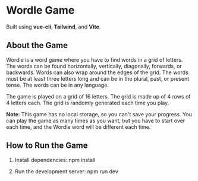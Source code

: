 # Wordle Game

Built using **vue-cli**, **Tailwind**, and **Vite**.

## About the Game

Wordle is a word game where you have to find words in a grid of letters. The words can be found horizontally, vertically, diagonally, forwards, or backwards. Words can also wrap around the edges of the grid. The words must be at least three letters long and can be in the plural, past, or present tense. The words can be in any language.

The game is played on a grid of 16 letters. The grid is made up of 4 rows of 4 letters each. The grid is randomly generated each time you play.

**Note**: This game has no local storage, so you can't save your progress. You can play the game as many times as you want, but you have to start over each time, and the Wordle word will be different each time.

## How to Run the Game

1. Install dependencies:
npm install

2. Run the development server:
npm run dev

